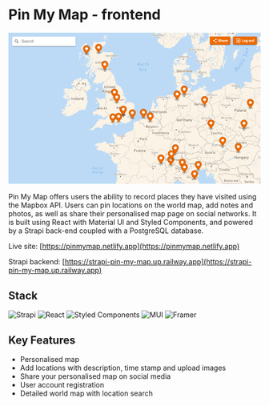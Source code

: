 # Pin My Map - frontend

![pin my map](public/img/pin_my_map.jpg)

Pin My Map offers users the ability to record places they have visited using the Mapbox API. Users can pin locations on the world map, add notes and photos, as well as share their personalised map page on social networks. It is built using React with Material UI and Styled Components, and powered by a Strapi back-end coupled with a PostgreSQL database.

Live site: [https://pinmymap.netlify.app](https://pinmymap.netlify.app)

Strapi backend: [https://strapi-pin-my-map.up.railway.app](https://strapi-pin-my-map.up.railway.app)

## Stack

![Strapi](https://img.shields.io/badge/strapi-%232E7EEA.svg?style=for-the-badge&logo=strapi&logoColor=white)
![React](https://img.shields.io/badge/react-%2320232a.svg?style=for-the-badge&logo=react&logoColor=%2361DAFB)
![Styled Components](https://img.shields.io/badge/styled--components-DB7093?style=for-the-badge&logo=styled-components&logoColor=white)
![MUI](https://img.shields.io/badge/MUI-%230081CB.svg?style=for-the-badge&logo=mui&logoColor=white)
![Framer](https://img.shields.io/badge/Framer-black?style=for-the-badge&logo=framer&logoColor=blue)

## Key Features

- Personalised map
- Add locations with description, time stamp and upload images
- Share your personalised map on social media
- User account registration
- Detailed world map with location search
